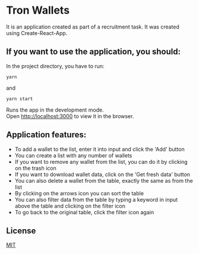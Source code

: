 # Tron Wallets

It is an application created as part of a recruitment task. It was created using Create-React-App.

## If you want to use the application, you should:

In the project directory, you have to run:

`yarn`

and

`yarn start`

Runs the app in the development mode.\
Open [http://localhost:3000](http://localhost:3000) to view it in the browser.

## Application features:

- To add a wallet to the list, enter it into input and click the 'Add' button
- You can create a list with any number of wallets
- If you want to remove any wallet from the list, you can do it by clicking on the trash icon
- If you want to download wallet data, click on the 'Get fresh data' button
- You can also delete a wallet from the table, exactly the same as from the list
- By clicking on the arrows icon you can sort the table
- You can also filter data from the table by typing a keyword in input above the table and clicking on the filter icon
- To go back to the original table, click the filter icon again

## License

[MIT](https://choosealicense.com/licenses/mit/)
